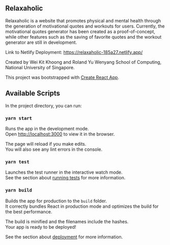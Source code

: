 ## Relaxaholic

Relaxaholic is a website that promotes physical and mental health through the generation of 
motivational quotes and workouts for users. Currently, the motivational quotes generator has 
been created as a proof-of-concept, while other features such as the saving of favorite quotes
and the workout generator are still in development.

Link to Netlify Deployment: https://relaxaholic-185a27.netlify.app/

Created by Wei Kit Khoong and Roland Yu Wenyang
School of Computing, National University of Singapore.

This project was bootstrapped with [Create React App](https://github.com/facebook/create-react-app).

## Available Scripts

In the project directory, you can run:

### `yarn start`

Runs the app in the development mode.<br />
Open [http://localhost:3000](http://localhost:3000) to view it in the browser.

The page will reload if you make edits.<br />
You will also see any lint errors in the console.

### `yarn test`

Launches the test runner in the interactive watch mode.<br />
See the section about [running tests](https://facebook.github.io/create-react-app/docs/running-tests) for more information.

### `yarn build`

Builds the app for production to the `build` folder.<br />
It correctly bundles React in production mode and optimizes the build for the best performance.

The build is minified and the filenames include the hashes.<br />
Your app is ready to be deployed!

See the section about [deployment](https://facebook.github.io/create-react-app/docs/deployment) for more information.


